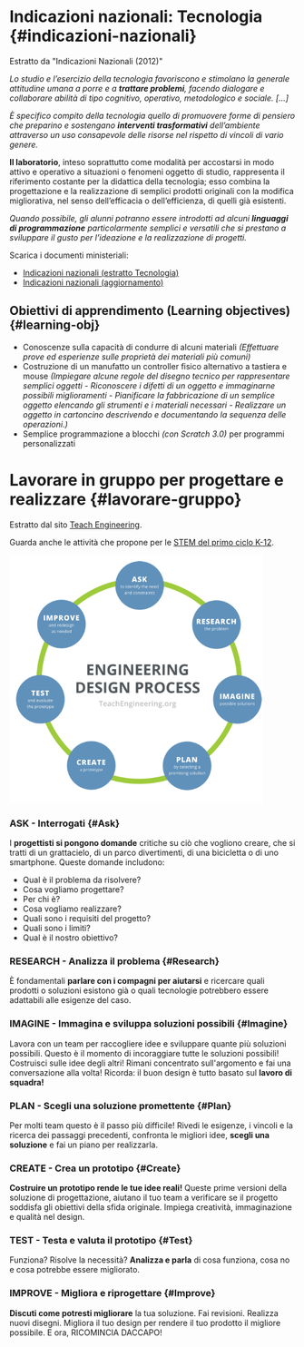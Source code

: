# Indicazioni nazionali: Tecnologia {#indicazioni-nazionali}

Estratto da "Indicazioni Nazionali (2012)"

*Lo studio e l’esercizio della tecnologia favoriscono e stimolano la generale attitudine umana a porre e a **trattare problemi**, facendo dialogare e collaborare abilità di tipo cognitivo, operativo, metodologico e sociale. [...]*

*È specifico compito della tecnologia quello di promuovere forme di pensiero che preparino e sostengano **interventi trasformativi** dell’ambiente attraverso un uso consapevole delle risorse nel rispetto di vincoli di vario genere.*

**Il laboratorio**, inteso soprattutto come modalità per accostarsi in modo attivo e operativo a situazioni o fenomeni oggetto di studio, rappresenta il riferimento costante per la didattica della tecnologia; esso combina la progettazione e la realizzazione di semplici prodotti originali con la modifica migliorativa, nel senso dell’efficacia o dell’efficienza, di quelli già esistenti.

*Quando possibile, gli alunni potranno essere introdotti ad alcuni **linguaggi di programmazione** particolarmente semplici e versatili che si prestano a sviluppare il gusto per l’ideazione e la realizzazione di progetti.*

Scarica i documenti ministeriali:

- <a href="indicazioni-nazionali-2012-tecnologia.pdf" target="_blank">Indicazioni nazionali (estratto Tecnologia)</a>
- <a href="indicazioni-nazionali-nuovi-scenari.pdf" target="_blank">Indicazioni nazionali (aggiornamento)</a>

## Obiettivi di apprendimento (Learning objectives) {#learning-obj}

- Conoscenze sulla capacità di condurre di alcuni materiali *(Effettuare prove ed esperienze sulle proprietà dei materiali più comuni)*
- Costruzione di un manufatto un controller fisico alternativo a tastiera e mouse *(Impiegare alcune regole del disegno tecnico per rappresentare semplici oggetti - Riconoscere i difetti di un oggetto e immaginarne possibili miglioramenti - Pianificare la fabbricazione di un semplice oggetto elencando gli strumenti e i materiali necessari - Realizzare un oggetto in cartoncino descrivendo e documentando la sequenza delle operazioni.)*
- Semplice programmazione a blocchi *(con Scratch 3.0)* per programmi personalizzati

# Lavorare in gruppo per progettare e realizzare {#lavorare-gruppo}

Estratto dal sito [Teach Engineering](https://www.teachengineering.org/populartopics/designprocess#edpAsk).

Guarda anche le attività che propone per le [STEM del primo ciclo K-12](https://www.teachengineering.org/curriculum/browse?EngineeringCategory=Full%20design).

[![teach-eng](teach-eng.png)](https://www.teachengineering.org/populartopics/designprocess#edpAsk)

### ASK - Interrogati {#Ask}

I **progettisti si pongono domande** critiche su ciò che vogliono creare, che si tratti di un grattacielo, di un parco divertimenti, di una bicicletta o di uno smartphone.
Queste domande includono:

- Qual è il problema da risolvere?
- Cosa vogliamo progettare?
- Per chi è?
- Cosa vogliamo realizzare?
- Quali sono i requisiti del progetto?
- Quali sono i limiti?
- Qual è il nostro obiettivo?

### RESEARCH - Analizza il problema {#Research}

È fondamentali **parlare con i compagni per aiutarsi** e ricercare quali prodotti o soluzioni esistono già o quali tecnologie potrebbero essere adattabili alle esigenze del caso.

### IMAGINE - Immagina e sviluppa soluzioni possibili {#Imagine}

Lavora con un team per raccogliere idee e sviluppare quante più soluzioni possibili. Questo è il momento di incoraggiare tutte le soluzioni possibili! Costruisci sulle idee degli altri! Rimani concentrato sull'argomento e fai una conversazione alla volta! Ricorda: il buon design è tutto basato sul **lavoro di squadra!**

### PLAN - Scegli una soluzione promettente {#Plan}

Per molti team questo è il passo più difficile! Rivedi le esigenze, i vincoli e la ricerca dei passaggi precedenti, confronta le migliori idee, **scegli una soluzione** e fai un piano per realizzarla.

### CREATE - Crea un prototipo {#Create}

**Costruire un prototipo rende le tue idee reali!** Queste prime versioni della soluzione di progettazione, aiutano il tuo team a verificare se il progetto soddisfa gli obiettivi della sfida originale. Impiega creatività, immaginazione e qualità nel design.

### TEST - Testa e valuta il prototipo {#Test}

Funziona? Risolve la necessità? **Analizza e parla** di cosa funziona, cosa no e cosa potrebbe essere migliorato.

### IMPROVE - Migliora e riprogettare {#Improve}

**Discuti come potresti migliorare** la tua soluzione. Fai revisioni. Realizza nuovi disegni. Migliora il tuo design per rendere il tuo prodotto il migliore possibile. E ora, RICOMINCIA DACCAPO!